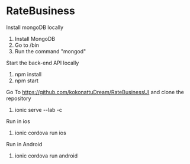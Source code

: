 # RateBusiness

Install mongoDB locally
1. Install MongoDB
2. Go to <mongodb-install-directory>/bin 
3. Run the command "mongod"

Start the back-end API locally
1. npm install
2. npm start

Go To https://github.com/kokonattuDream/RateBusinessUI and clone the repository
1. ionic serve --lab -c

Run in ios
1. ionic cordova run ios

Run in Android
1. ionic cordova run android